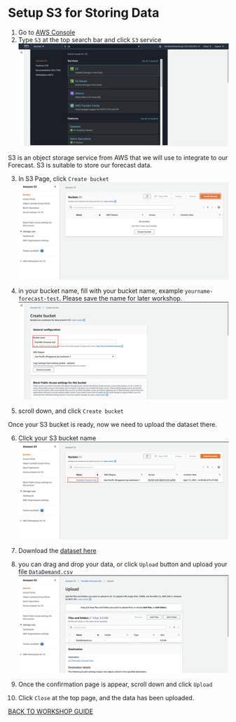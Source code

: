 # Setup S3 for Storing Data

1. Go to [AWS Console](https://ap-southeast-1.console.aws.amazon.com/console/home?region=ap-southeast-1)
2. Type `S3` at the top search bar and click `S3` service
    ![](../Image/S3/2.png)


S3 is an object storage service from AWS that we will use to integrate to our Forecast. S3 is suitable to store our forecast data.

3. In S3 Page, click `Create bucket`
    ![](../Image/S3/3.png)

4. in your bucket name, fill with your bucket name, example `yourname-forecast-test`. Please save the name for later workshop.
    ![](../Image/S3/4.png)

5. scroll down, and click `Create bucket`

Once your S3 bucket is ready, now we need to upload the dataset there.

6. Click your S3 bucket name
    ![](../Image/S3/6.png)

7. Download the [dataset here](../Assets/DataDemand.csv)
8. you can drag and drop your data, or click `Upload` button and upload your file `DataDemand.csv`
    ![](../Image/S3/8.png)

9. Once the confirmation page is appear, scroll down and click `Upload`
10. Click `Close` at the top page, and the data has been uploaded.

[BACK TO WORKSHOP GUIDE](../README.md)